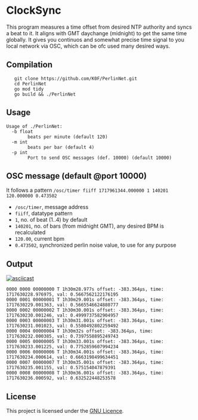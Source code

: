 # ClockSync

This program measures a time offset from desired NTP authority and syncs a beat to it.
It aligns with GMT daychange (midnight) to get the same time globally.
It gives you continuos and somewhat precise time signal to you local network via OSC,
which can be ofc used many desired ways.




## Compilation

```shell
   git clone https://github.com/K0F/PerlinNet.git
   cd PerlinNet
   go mod tidy
   go build && ./PerlinNet
   ```

## Usage

```shell
Usage of ./PerlinNet:
  -b float
    	beats per minute (default 120)
  -m int
    	beats per bar (default 4)
  -p int
    	Port to send OSC messages (def. 10000) (default 10000)
```


## OSC message (default @port 10000)

It follows a pattern `/osc/timer fiiff 1717961344.000000 1 140201 120.000000 0.473502`

 - `/osc/timer`, message address
 - `fiiff`, datatype pattern
 - `1`, no. of beat (1..4) by default
 - `140201`, no. of bars (from midnight GMT), any desired BPM is recalculated
 - `120.00`, current bpm
 - `0.473502`, synchronized perlin noise value, to use for any purpose


## Output
[![asciicast](https://asciinema.org/a/663299.svg)](https://asciinema.org/a/663299)

```
0000 0000 00000000 T 1h30m28.977s offset: -383.364µs, time: 1717630228.976975, val: 0.5667562122176195
0000 0001 00000001 T 1h30m29.001s offset: -383.364µs, time: 1717630229.001363, val: 0.5665546624880777
0000 0002 00000002 T 1h30m30.001s offset: -383.364µs, time: 1717630230.001246, val: 0.4999737582904957
0000 0003 00000003 T 1h30m31.001s offset: -383.364µs, time: 1717630231.001023, val: 0.5580492802259492
0000 0004 00000004 T 1h30m32s offset: -383.364µs, time: 1717630232.000385, val: 0.7397558895249743
0000 0005 00000005 T 1h30m33.001s offset: -383.364µs, time: 1717630233.001225, val: 0.7752859607994234
0000 0006 00000006 T 1h30m34.001s offset: -383.364µs, time: 1717630234.000614, val: 0.6663198499634451
0000 0007 00000007 T 1h30m35.001s offset: -383.364µs, time: 1717630235.001155, val: 0.575154047879391
0000 0008 00000008 T 1h30m36.001s offset: -383.364µs, time: 1717630236.000592, val: 0.632522448253578
```



## License

This project is licensed under the [GNU Licence](LICENSE).
